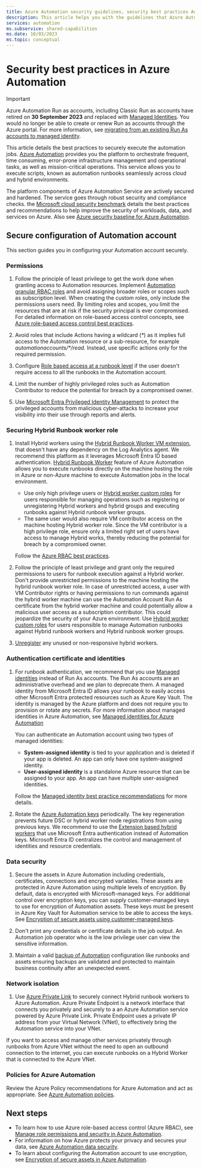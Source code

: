 ```yaml
---
title: Azure Automation security guidelines, security best practices Automation jobs.
description: This article helps you with the guidelines that Azure Automation offers to ensure a secured configuration of Automation account, Hybrid Runbook worker role, authentication certificate and identities, network isolation and policies.
services: automation
ms.subservice: shared-capabilities
ms.date: 10/03/2023
ms.topic: conceptual 
---
```


# Security best practices in Azure Automation

> [!IMPORTANT]
> Azure Automation Run as accounts, including  Classic Run as accounts have retired on **30 September 2023** and replaced with [Managed Identities](automation-security-overview.md#managed-identities). You would no longer be able to create or renew Run as accounts through the Azure portal. For more information, see [migrating from an existing Run As accounts to managed identity](migrate-run-as-accounts-managed-identity.md?tabs=run-as-account#sample-scripts).

This article details the best practices to securely execute the automation jobs.
[Azure Automation](./overview.md) provides you the platform to orchestrate frequent, time consuming, error-prone infrastructure management and operational tasks, as well as mission-critical operations. This service allows you to execute scripts, known as automation runbooks seamlessly across cloud and hybrid environments. 

The platform components of Azure Automation Service are actively secured and hardened. The service goes through robust security and compliance checks. the [Microsoft cloud security benchmark](/security/benchmark/azure/overview) details the best practices and recommendations to help improve the security of workloads, data, and services on Azure. Also see [Azure security baseline for Azure Automation](/security/benchmark/azure/baselines/automation-security-baseline?toc=/azure/automation/TOC.json).

## Secure configuration of Automation account

This section guides you in configuring your Automation account securely.

### Permissions

1. Follow the principle of least privilege to get the work done when granting access to Automation resources. Implement [Automation granular RBAC roles](./automation-role-based-access-control.md) and avoid assigning broader roles or scopes such as subscription level. When creating the custom roles, only include the permissions users need. By limiting roles and scopes, you limit the resources that are at risk if the security principal is ever compromised. For detailed information on role-based access control concepts, see [Azure role-based access control best practices](../role-based-access-control/best-practices.md).

1. Avoid roles that include Actions having a wildcard (_*_) as it implies full access to the Automation resource or a sub-resource, for example _automationaccounts/*/read_. Instead, use specific actions only for the required permission.

1. Configure [Role based access at a runbook level](./automation-role-based-access-control.md) if the user doesn't require access to all the runbooks in the Automation account.

1. Limit the number of highly privileged roles such as Automation Contributor to reduce the potential for breach by a compromised owner.

1. Use [Microsoft Entra Privileged Identity Management](../active-directory/roles/security-planning.md#use-azure-ad-privileged-identity-management) to protect the privileged accounts from malicious cyber-attacks to increase your visibility into their use through reports and alerts.

### Securing Hybrid Runbook worker role

1. Install Hybrid workers using the [Hybrid Runbook Worker VM extension](./extension-based-hybrid-runbook-worker-install.md?tabs=windows), that doesn't have any dependency on the Log Analytics agent. We recommend this platform as it leverages Microsoft Entra ID based authentication. 
   [Hybrid Runbook Worker](./automation-hrw-run-runbooks.md) feature of Azure Automation allows you to execute runbooks directly on the machine hosting the role in Azure or non-Azure machine to execute Automation jobs in the local environment. 
    - Use only high privilege users or [Hybrid worker custom roles](./extension-based-hybrid-runbook-worker-install.md?tabs=windows) for users responsible for managing operations such as registering or unregistering Hybrid workers and hybrid groups and executing runbooks against Hybrid runbook worker groups. 
    - The same user would also require VM contributor access on the machine hosting Hybrid worker role. Since the VM contributor is a high privilege role, ensure only a limited right set of users have access to manage Hybrid works, thereby reducing the potential for breach by a compromised owner.

   Follow the [Azure RBAC best practices](../role-based-access-control/best-practices.md).

1. Follow the principle of least privilege and grant only the required permissions to users for runbook execution against a Hybrid worker. Don't provide unrestricted permissions to the machine hosting the hybrid runbook worker role. In case of unrestricted access, a user with VM Contributor rights or having permissions to run commands against the hybrid worker machine can use the Automation Account Run As certificate from the hybrid worker machine and could potentially allow a malicious user access as a subscription contributor. This could jeopardize the security of your Azure environment.
   Use [Hybrid worker custom roles](./extension-based-hybrid-runbook-worker-install.md?tabs=windows) for users responsible to manage Automation runbooks against Hybrid runbook workers and Hybrid runbook worker groups.

1. [Unregister](./extension-based-hybrid-runbook-worker-install.md?tabs=windows#delete-a-hybrid-runbook-worker) any unused or non-responsive hybrid workers.

### Authentication certificate and identities

1. For runbook authentication, we recommend that you use [Managed identities](./automation-security-overview.md#managed-identities) instead of Run As accounts. The Run As accounts are an administrative overhead and we plan to deprecate them. A managed identity from Microsoft Entra ID allows your runbook to easily access other Microsoft Entra protected resources such as Azure Key Vault. The identity is managed by the Azure platform and does not require you to provision or rotate any secrets. For more information about managed identities in Azure Automation, see [Managed identities for Azure Automation](./automation-security-overview.md#managed-identities)

   You can authenticate an Automation account using two types of managed identities:
   - **System-assigned identity** is tied to your application and is deleted if your app is deleted. An app can only have one system-assigned identity.
   - **User-assigned identity** is a standalone Azure resource that can be assigned to your app. An app can have multiple user-assigned identities. 

   Follow the [Managed identity best practice recommendations](../active-directory/managed-identities-azure-resources/managed-identity-best-practice-recommendations.md#choosing-system-or-user-assigned-managed-identities) for more details. 

1. Rotate the [Azure Automation keys](./automation-create-standalone-account.md?tabs=azureportal#manage-automation-account-keys) periodically. The key regeneration prevents future DSC or hybrid worker node registrations from using previous keys. We recommend to use the [Extension based hybrid workers](./automation-hybrid-runbook-worker.md) that use Microsoft Entra authentication instead of Automation keys. Microsoft Entra ID centralizes the control and management of identities and resource credentials.

### Data security
1. Secure the assets in Azure Automation including credentials, certificates, connections and encrypted variables. These assets are protected in Azure Automation using multiple levels of encryption. By default, data is encrypted with Microsoft-managed keys. For additional control over encryption keys, you can supply customer-managed keys to use for encryption of Automation assets. These keys must be present in Azure Key Vault for Automation service to be able to access the keys. See [Encryption of secure assets using customer-managed keys](./automation-secure-asset-encryption.md).

1. Don't print any credentials or certificate details in the job output. An Automation job operator who is the low privilege user can view the sensitive information.

1. Maintain a valid [backup of Automation](./automation-managing-data.md#data-backup) configuration like runbooks and assets ensuring backups are validated and protected to maintain business continuity after an unexpected event. 

### Network isolation

1. Use [Azure Private Link](./how-to/private-link-security.md) to securely connect Hybrid runbook workers to Azure Automation. Azure Private Endpoint is a network interface that connects you privately and securely to a an Azure Automation service powered by Azure Private Link. Private Endpoint uses a private IP address from your Virtual Network (VNet), to effectively bring the Automation service into your VNet. 

If you want to access and manage other services privately through runbooks from Azure VNet without the need to open an outbound connection to the internet, you can execute runbooks on a Hybrid Worker that is connected to the Azure VNet.

### Policies for Azure Automation

Review the Azure Policy recommendations for Azure Automation and act as appropriate. See [Azure Automation policies](./policy-reference.md).
 
## Next steps

* To learn how to use Azure role-based access control (Azure RBAC), see [Manage role permissions and security in Azure Automation](./automation-role-based-access-control.md).
* For information on how Azure protects your privacy and secures your data, see [Azure Automation data security](./automation-managing-data.md).
* To learn about configuring the Automation account to use encryption, see [Encryption of secure assets in Azure Automation](./automation-secure-asset-encryption.md).
